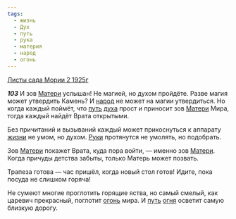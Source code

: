 ```yaml
---
tags:
  - жизнь
  - Дух
  - путь
  - рука
  - материя
  - народ
  - огонь
---
```


[Листы сада Мории 2 1925г](/agni/1925)

___103___
И зов [Матери](/tag/#материя) услышан! Не магией, но духом пройдёте. Разве магия может утвердить Камень? И [народ](/tag/#народ) не может на магии утвердиться. Но когда каждый поймёт, что [путь](/tag/#путь) [духа](/tag/#Дух) прост и приносит зов [Матери](/tag/#материя) Мира, тогда каждый найдёт Врата открытыми.   

Без причитаний и вызываний каждый может прикоснуться к аппарату [жизни](/tag/#жизнь) не умом, но духом. [Руки](/tag/#рука) протянутся не умолять, но подобрать.   

Зов [Матери](/tag/#материя) покажет Врата, куда пора войти, — именно зов [Матери](/tag/#материя). Когда причуды детства забыты, только Матерь может позвать.   

Трапеза готова — час пришёл, когда новый стол готов! Идите, пока посуда не слишком горяча!   

Не сумеют многие проглотить горящие яства, но самый смелый, как царевич прекрасный, поглотит [огонь](/tag/#огонь) мира. И [путь](/tag/#путь) [огня](/tag/#огонь) осветит самую близкую дорогу.   

